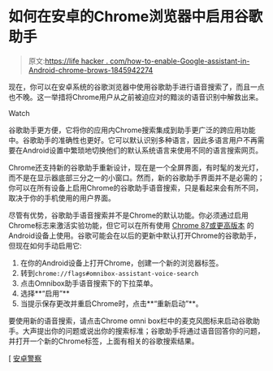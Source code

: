 # 如何在安卓的Chrome浏览器中启用谷歌助手

> 原文:[https://life hacker . com/how-to-enable-Google-assistant-in-Android-chrome-brows-1845942274](https://lifehacker.com/how-to-enable-google-assistant-in-androids-chrome-brows-1845942274)

现在，你可以在安卓系统的谷歌浏览器中使用谷歌助手进行语音搜索了，而且一点也不晚。这一举措将Chrome用户从之前被迫应对的黯淡的语音识别中解救出来。

Watch

谷歌助手更方便，它将你的应用内Chrome搜索集成到助手更广泛的跨应用功能中。谷歌助手的准确性也更好。它可以默认识别多种语言，因此多语言用户不再需要在Android设置中繁琐地切换他们的默认系统语言来使用不同的语言搜索网页。

Chrome还支持新的谷歌助手重新设计，现在是一个全屏界面，有时髦的发光灯，而不是在显示器底部三分之一的小窗口。然而，新的谷歌助手界面并不是必需的；你可以在所有设备上启用Chrome的谷歌助手语音搜索，只是看起来会有所不同，取决于你的手机使用的用户界面。

尽管有优势，谷歌助手语音搜索并不是Chrome的默认功能。你必须通过启用Chrome标志来激活实验功能，但它可以在所有使用 [Chrome 87或更高版本](https://play.google.com/store/apps/details?id=com.android.chrome&hl=en&gl=us) 的Android设备上使用。谷歌可能会在以后的更新中默认打开Chrome的谷歌助手，但现在如何手动启用它:

1.  在你的Android设备上打开Chrome，创建一个新的浏览器标签。
2.  转到`chrome://flags#omnibox-assistant-voice-search`
3.  点击Omnibox助手语音搜索下的下拉菜单。
4.  选择**“启用”**
5.  当提示保存更改并重启Chrome时，点击**“重新启动”**。

要使用新的语音搜索，请点击Chrome omni box栏中的麦克风图标来启动谷歌助手。大声提出你的问题或说出你的搜索标准；谷歌助手将通过语音回答你的问题，并打开一个新的Chrome标签，上面有相关的谷歌搜索结果。

[ [安卓警察](https://www.androidpolice.com/2020/12/22/chrome-for-android-will-soon-use-google-assistant-for-voice-input/)